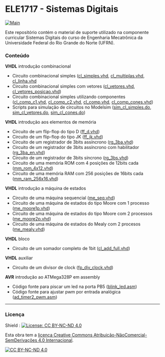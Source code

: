 # ELE1717 - Sistemas Digitais

[![Main](https://img.shields.io/badge/main%20language-PT-blue)](/../../)

Este repositório contém o material de suporte utilizado na componente curricular Sistemas Digitais do curso de Engenharia Mecatrônica da Universidade Federal do Rio Grande do Norte (UFRN).

### Conteúdo

**VHDL** introdução combinacional 
- Circuito combinacional simples ([cl_simples.vhd](https://github.com/sama-md/ELE1717/blob/master/hdl/combinacional/cl_simples.vhd), [cl_multiplas.vhd](https://github.com/sama-md/ELE1717/blob/master/hdl/combinacional/cl_multiplas.vhd), [cl_linha.vhd](https://github.com/sama-md/ELE1717/blob/master/hdl/combinacional/cl_linha.vhd)
- Circuito combinacional simples com vetores ([cl_vetores.vhd](https://github.com/sama-md/ELE1717/blob/master/hdl/combinacional/cl_vetores.vhd), [cl_vetores_posicao.vhd](https://github.com/sama-md/ELE1717/blob/master/hdl/combinacional/cl_vetores_posicao.vhd))
- Circuito combinacional simples utilizando componentes ([cl_comp_c1.vhd](https://github.com/sama-md/ELE1717/blob/master/hdl/combinacional/cl_comp_c1.vhd), [cl_comp_c2.vhd](https://github.com/sama-md/ELE1717/blob/master/hdl/combinacional/cl_comp_c2.vhd), [cl_comp.vhd](https://github.com/sama-md/ELE1717/blob/master/hdl/combinacional/cl_comp.vhd), [cl_comp_cones.vhd](https://github.com/sama-md/ELE1717/blob/master/hdl/combinacional/cl_comp_cones.vhd))
- Scripts para simulação de circuitos no Modelsim ([sim_cl_simples.do](https://github.com/sama-md/ELE1717/blob/master/hdl/combinacional/sim_cl_simples.do), [sim_cl_vetores.do](https://github.com/sama-md/ELE1717/blob/master/hdl/combinacional/sim_cl_vetores.do), [sim_cl_cones.do](https://github.com/sama-md/ELE1717/blob/master/hdl/combinacional/sim_cl_cones.do))

**VHDL** introdução aos elementos de memória
- Circuito de um flip-flop do tipo D ([ff_d.vhd](https://github.com/sama-md/ELE1717/blob/master/hdl/memoria/ff_d.vhd))
- Circuito de um flip-flop do tipo JK ([ff_jk.vhd](https://github.com/sama-md/ELE1717/blob/master/hdl/memoria/ff_jk.vhd))
- Circuito de um registrador de 3bits assíncrono ([rg_3ba.vhd](https://github.com/sama-md/ELE1717/blob/master/hdl/memoria/rg_3ba.vhd))
- Circuito de um registrador de 3bits assíncrono com habilitador ([rg_3ba_en.vhd](https://github.com/sama-md/ELE1717/blob/master/hdl/memoria/rg_3ba_en.vhd))
- Circuito de um registrador de 3bits síncrono ([rg_3bs.vhd](https://github.com/sama-md/ELE1717/blob/master/hdl/memoria/rg_3bs.vhd))
- Circuito de uma memória ROM com 4 posições de 12bits cada ([mm_rom_4x12.vhd](https://github.com/sama-md/ELE1717/blob/master/hdl/memoria/mm_rom_4x12.vhd))  
- Circuito de uma memória RAM com 256 posições de 16bits cada ([mm_ram_256x16.vhd](https://github.com/sama-md/ELE1717/blob/master/hdl/memoria/mm_ram_256x16.vhd)) 

**VHDL** introdução a máquina de estados
- Circuito de uma máquina sequencial ([me_seq.vhd](https://github.com/sama-md/ELE1717/blob/master/hdl/mde/me_seq.vhd))
- Circuito de uma máquina de estados do tipo Moore com 1 processo ([me_moore1p.vhd](https://github.com/sama-md/ELE1717/blob/master/hdl/mde/me_moore1p.vhd))
- Circuito de uma máquina de estados do tipo Moore com 2 processos ([me_moore2p.vhd](https://github.com/sama-md/ELE1717/blob/master/hdl/mde/me_moore2p.vhd))
- Circuito de uma máquina de estados do Mealy com 2 procesos ([me_mealy.vhd](https://github.com/sama-md/ELE1717/blob/master/hdl/mde/me_mealy.vhd))

**VHDL** bloco
- Circuito de um somador completo de 1bit ([cl_add_full.vhd](https://github.com/sama-md/ELE1717/blob/master/hdl/block/cl_add_full.vhd))

**VHDL** auxiliar

- Circuito de um divisor de clock ([fp_div_clock.vhd](https://github.com/sama-md/ELE1717/blob/master/hdl/block/fp_div_clock.vhd))

**AVR** introdução ao ATMega328P em assembly

- Código fonte para piscar um led na porta PB5 ([blink_led.asm](https://github.com/sama-md/ELE1717/blob/master/avr/asm/blink_led.asm))
- Código fonte para ajustar pwm por entrada analógica ([ad_timer2_pwm.asm](https://github.com/sama-md/ELE1717/blob/master/avr/asm/blink_led.asm))

---
### Licença

Shield : [![License: CC BY-NC-ND 4.0](https://img.shields.io/badge/License-CC%20BY--NC--ND%204.0-lightgrey)](https://creativecommons.org/licenses/by-nc-nd/4.0/)

Esta obra tem a [licença Creative Commons Atribuição-NãoComercial-SemDerivações 4.0 Internacional](https://creativecommons.org/licenses/by-nc-nd/4.0/deed.pt_BR).

[![CC BY-NC-ND 4.0](https://licensebuttons.net/l/by-nc-nd/4.0/88x31.png)](https://creativecommons.org/licenses/by-nc-nd/4.0/deed.pt_BR)

 

